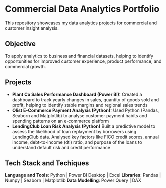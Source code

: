 # Commercial Data Analytics Portfolio

This repository showcases my data analytics projects for commercial and customer insight analysis.
## Objective
To apply analytics to business and financial datasets, helping to identify opportunities for improved customer experience, product performance, and commercial growth.

## Projects
- **Plant Co Sales Performance Dashboard (Power BI):** Created a dashboard to track yearly changes in sales, quantity of goods sold and profit, helping to identify stable margins and regional sales trends
- **Olist E-Commerce Payment Analysis (Python):** Used Python (Pandas, Seaborn and Matplotlib) to analyse customer payment habits and spending patterns on an e-commerce platform
- **LendingClub Loan Risk Analysis (Python)**
Built a predictive model to assess the likelihood of loan replayment by borrowers using LendingClub data. Analysed key factors like FICO credit scores, annual income, debt-to-income (dti) ratio, and purpose of the loans to understand default risk and credit performance  

## Tech Stack and Techiques
**Language and Tools**: Python | Power BI Desktop | Excel
**Libraries**: Pandas | Numpy | Seaborn | Matplotlib
**Data Modelling**: Power Query | DAX

